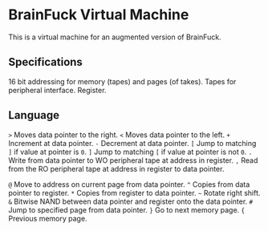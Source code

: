 # BrainFuck Virtual Machine

This is a virtual machine for an augmented version of BrainFuck.

## Specifications

16 bit addressing for memory (tapes) and pages (of takes).
Tapes for peripheral interface.
Register.

## Language

`>` Moves data pointer to the right.
`<` Moves data pointer to the left.
`+` Increment at data pointer.
`-` Decrement at data pointer.
`[` Jump to matching `]` if value at pointer is `0`.
`]` Jump to matching `[` if value at pointer is not `0`.
`.` Write from data pointer to WO peripheral tape at address in register.
`,` Read from the RO peripheral tape at address in register to data pointer.

`@` Move to address on current page from data pointer.
`^` Copies from data pointer to register.
`*` Copies from register to data pointer.
`~` Rotate right shift.
`&` Bitwise NAND between data pointer and register onto the data pointer.
`#` Jump to specified page from data pointer.
`}` Go to next memory page.
`{` Previous memory page.
